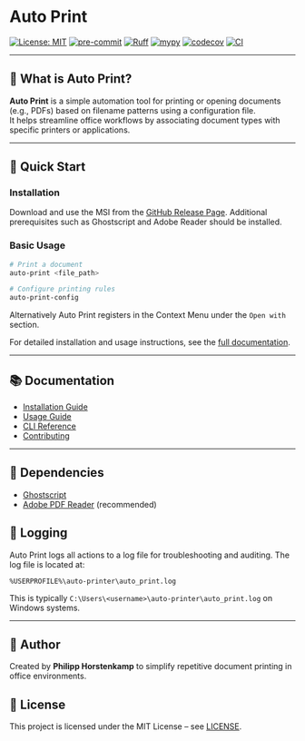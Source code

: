 # Auto Print

[![License: MIT](https://img.shields.io/badge/License-MIT-yellow.svg)](https://opensource.org/licenses/MIT)
[![pre-commit](https://img.shields.io/badge/pre--commit-enabled-brightgreen?logo=pre-commit)](https://github.com/pre-commit/pre-commit)
[![Ruff](https://img.shields.io/endpoint?url=https://raw.githubusercontent.com/astral-sh/ruff/main/assets/badge/v2.json)](https://github.com/astral-sh/ruff)
[![mypy](https://img.shields.io/badge/mypy-checked-blue)](https://mypy-lang.org/)
[![codecov](https://codecov.io/gh/philipp-horstenkamp/auto_print/graph/badge.svg?token=BHJWD7F0TH)](https://codecov.io/gh/philipp-horstenkamp/auto_print)
[![CI](https://github.com/philipp-horstenkamp/auto_print/actions/workflows/ci.yml/badge.svg)](https://github.com/philipp-horstenkamp/auto_print/actions/workflows/ci.yml)

---

## 📌 What is Auto Print?

**Auto Print** is a simple automation tool for printing or opening documents (e.g., PDFs) based on filename patterns using a configuration file.  
It helps streamline office workflows by associating document types with specific printers or applications.

---

## 🚀 Quick Start

### Installation

Download and use the MSI from the [GitHub Release Page](https://github.com/philipp-horstenkamp/auto_print/releases).
Additional prerequisites such as Ghostscript and Adobe Reader should be installed.

### Basic Usage

```bash
# Print a document
auto-print <file_path>

# Configure printing rules
auto-print-config
```
Alternatively Auto Print registers in the Context Menu under the `Open with` section.

For detailed installation and usage instructions, see the [full documentation](docs/index.rst).

---

## 📚 Documentation

- [Installation Guide](docs/installation.rst)
- [Usage Guide](docs/usage.rst)
- [CLI Reference](docs/cli.rst)
- [Contributing](docs/contributing.rst)

---

## 🔧 Dependencies

- [Ghostscript](https://www.ghostscript.com/releases/gsdnld.html)
- [Adobe PDF Reader](https://www.adobe.com/de/acrobat/pdf-reader.html) (recommended)

## 📝 Logging

Auto Print logs all actions to a log file for troubleshooting and auditing. The log file is located at:

```
%USERPROFILE%\auto-printer\auto_print.log
```

This is typically `C:\Users\<username>\auto-printer\auto_print.log` on Windows systems.

---

## 👤 Author

Created by **Philipp Horstenkamp** to simplify repetitive document printing in office environments.

## 📄 License

This project is licensed under the MIT License – see [LICENSE](LICENSE).

